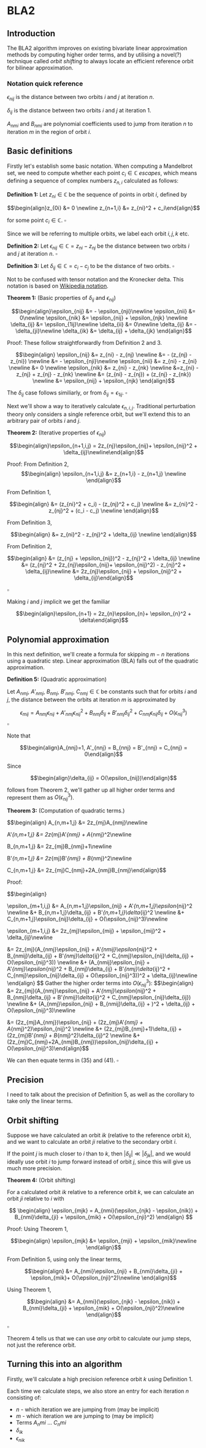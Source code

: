 # BLA2

## Introduction

The BLA2 algorithm improves on existing bivariate linear approximation methods by computing higher order terms, and by utilising a novel(?) technique called *orbit shifting* to always locate an efficient reference orbit for bilinear approximation.

### Notation quick reference

$\epsilon_{nij}$ is the distance between two orbits $i$ and $j$ at iteration $n$.

$\delta_{ij}$ is the distance between two orbits $i$ and $j$ at iteration 1.

$A_{nmi}$ and $B_{nmi}$ are polynomial coefficients used to jump from iteration $n$ to iteration $m$ in the region of orbit $i$.

## Basic definitions

Firstly let's establish some basic notation. When computing a Mandelbrot set, we need to compute whether each point $c_i \in \mathbb{C}$ *escapes*, which means defining a sequence of complex numbers $z_{n,i}$ calculated as follows:

**Definition 1:** Let $z_{ni} \in \mathbb{C}$ be the sequence of points in orbit $i$, defined by

$$\begin{align}z_{0i} &= 0 \newline
z_{n+1,i} &= z_{ni}^2 + c_i\end{align}$$

for some point $c_i \in \mathbb{C}$.
$\square$

Since we will be referring to multiple orbits, we label each orbit $i,j,k$ etc.

**Definition 2:** Let $\epsilon_{nij} \in \mathbb{C} = z_{ni} - z_{nj}$ be the distance between two orbits $i$ and $j$ at iteration $n$. $\square$

**Definition 3:** Let $\delta_{ij} \in \mathbb{C} = c_i - c_j$ to be the distance of two orbits. $\square$

Not to be confused with tensor notation and the Kronecker delta. This notation is based on [Wikipedia notation](https://en.wikipedia.org/wiki/Plotting_algorithms_for_the_Mandelbrot_set).

**Theorem 1:** (Basic properties of $\delta_{ij}$ and $\epsilon_{nij}$)

$$\begin{align}\epsilon_{nij} &= - \epsilon_{nji}\newline
\epsilon_{nii} &= 0\newline
\epsilon_{nik} &= \epsilon_{nij} + \epsilon_{njk} \newline
\delta_{ij} &= \epsilon_{1ij}\newline
\delta_{ii} &= 0\newline
\delta_{ij} &= -\delta_{ji}\newline
\delta_{ik} &= \delta_{ij} + \delta_{jk}
\end{align}$$

Proof: These follow straightforwardly from Definition 2 and 3.

$$\begin{align}
\epsilon_{nij} &= z_{ni} - z_{nj} \newline
&= - (z_{nj} - z_{ni}) \newline 
&= - \epsilon_{nji}\newline
\epsilon_{nii} &= z_{ni} - z_{ni} \newline
&= 0 \newline
\epsilon_{nik} &= z_{ni} - z_{nk} \newline
&=z_{ni} - z_{nj} + z_{nj} - z_{nk} \newline
&= (z_{ni} - z_{nj}) + (z_{nj} - z_{nk}) \newline
&= \epsilon_{nij} + \epsilon_{njk}
\end{align}$$

The $\delta_{ij}$ case follows similiarly, or from $\delta_{ij}=\epsilon_{1ij}$. $\square$

Next we'll show a way to iteratively calculate $\epsilon_{n,i,j}$. Traditional perturbation theory only considers a single reference orbit, but we'll extend this to an arbitrary pair of orbits $i$ and $j$.

**Theorem 2:** (Iterative properties of $\epsilon_{nij}$)

$$\begin{align}\epsilon_{n+1,i,j} = 2z_{nj}\epsilon_{nij}+ \epsilon_{nij}^2 + \delta_{ij}\newline\end{align}$$

Proof:
From Definition 2, 
$$\begin{align}
\epsilon_{n+1,i,j} &= z_{n+1,i} - z_{n+1,j} \newline
\end{align}$$

From Definition 1,

$$\begin{align}
&= (z_{ni}^2 + c_i) - (z_{nj}^2 + c_j) \newline
 &= z_{ni}^2 - z_{nj}^2 + (c_i - c_j) \newline
\end{align}$$

From Definition 3,

$$\begin{align}
 &= z_{ni}^2 - z_{nj}^2 + \delta_{ij} \newline
\end{align}$$

From Definition 2,

$$\begin{align}
 &= (z_{nj} + \epsilon_{nij})^2 - z_{nj}^2 + \delta_{ij} \newline
 &= (z_{nj}^2 + 2z_{nj}\epsilon_{nij}+ \epsilon_{nij}^2) - z_{nj}^2 + \delta_{ij}\newline
 &= 2z_{nj}\epsilon_{nij} + \epsilon_{nij}^2 + \delta_{ij}\end{align}$$

$\square$

Making $i$ and $j$ implicit we get the familiar

$$\begin{align}\epsilon_{n+1} = 2z_{n}\epsilon_{n}+ \epsilon_{n}^2 + \delta\end{align}$$ 

## Polynomial approximation

In this next definition, we'll create a formula for skipping $m-n$ iterations using a quadratic step. Linear approximation (BLA) falls out of the quadratic approximation.

**Definition 5:** (Quadratic approximation)

Let $A_{nmj}$, $A'_{nmj}$, $B_{nmj}$, $B'_{nmj}$, $C_{nmj} \in \mathbb{C}$ be constants such that for orbits $i$ and $j$, the distance between the orbits at iteration $m$ is approximated by

$$\epsilon_{mij} = A_{nmj}\epsilon_{nij} + A'_{nmj}\epsilon_{nij}^2 + B_{nmj}\delta_{ij} + B'_{nmj}\delta_{ij}^2 + C_{nmj}\epsilon_{nij}\delta_{ij} + O(\epsilon_{nij}^3)$$
$\square$

Note that

$$\begin{align}A_{nnj}=1, A'_{nnj} = B_{nnj} = B'_{nnj} = C_{nnj} = 0\end{align}$$

Since

$$\begin{align}\delta_{ij} = O(\epsilon_{nij})\end{align}$$

follows from Theorem 2, we'll gather up all higher order terms and represent them as $O(\epsilon_{nij}^3)$.

**Theorem 3:** (Computation of quadratic terms.)

$$\begin{align}
A_{n,m+1,j} &= 2z_{mj}A_{nmj}\newline

A'_{n,m+1,j} &= 2z_{mj}A'_{nmj} + A_{nmj}^2\newline

B_{n,m+1,j} &= 2z_{mj}B_{nmj}+1\newline

B'_{n,m+1,j} &= 2z_{mj}B'_{nmj} + B_{nmj}^2\newline

C_{n,m+1,j} &= 2z_{mj}C_{nmj}+2A_{nmj}B_{nmj}\end{align}$$

Proof:

$$\begin{align}

\epsilon_{m+1,i,j} &= A_{n,m+1,j}\epsilon_{nij} + A'_{n,m+1,j}\epsilon_{nij}^2 \newline
&+ B_{n,m+1,j}\delta_{ij} + B'_{n,m+1,j}\delta_{ij}^2 \newline 
&+ C_{n,m+1,j}\epsilon_{nij}\delta_{ij} + O(\epsilon_{nij}^3)\newline

\epsilon_{m+1,i,j} &= 2z_{mj}\epsilon_{mij} + \epsilon_{mij}^2 + \delta_{ij}\newline

&= 2z_{mj}(A_{nmj}\epsilon_{nij} + A'_{nmij}\epsilon_{nij}^2 + B_{nmij}\delta_{ij} + B'_{nmj}\delta_{ij}^2 + C_{nmj}\epsilon_{nij}\delta_{ij} + O(\epsilon_{nij}^3)) \newline
&+ (A_{nmij}\epsilon_{nij} + A'_{nmj}\epsilon_{nij}^2 + B_{nmj}\delta_{ij} + B'_{nmj}\delta_{ij}^2 + C_{nmj}\epsilon_{nij}\delta_{ij} + O(\epsilon_{nij}^3))^2 + \delta_{ij}\newline
\end{align}
$$
Gather the higher order terms into $O(\epsilon_{nij}^3)$:
$$\begin{align}
&= 2z_{mj}(A_{nmj}\epsilon_{nij} + A'_{nmj}\epsilon_{nij}^2 + B_{nmj}\delta_{ij} + B'_{nmij}\delta_{ij}^2 + C_{nmj}\epsilon_{nij}\delta_{ij}) \newline
&+ (A_{nmj}\epsilon_{nij} + B_{nmij}\delta_{ij} + )^2 + \delta_{ij} + O(\epsilon_{nij}^3)\newline

&= (2z_{mj}A_{nmj})\epsilon_{nij} + (2z_{mj}A'_{nmj} + A_{nmj}^2)\epsilon_{nij}^2 \newline &+ (2z_{mj}B_{nmj}+1)\delta_{ij} + (2z_{mj}B'_{nmj} + B_{nmj}^2)\delta_{ij}^2 \newline &+ (2z_{mj}C_{nmj}+2A_{nmj}B_{nmj})\epsilon_{nij}\delta_{ij} + O(\epsilon_{nij}^3)\end{align}$$

We can then equate terms in (35) and (41). $\square$

## Precision

I need to talk about the precision of Definition 5, as well as the corollary to take only the linear terms.

## Orbit shifting

Suppose we have calculated an orbit $ik$ (relative to the reference orbit $k$), and we want to calculate an orbit $ji$ relative to the secondary orbit $i$.

If the point $j$ is much closer to $i$ than to $k$, then $|\delta_{ij}| \ll |\delta_{jk}|$, and we would ideally use orbit $i$ to jump forward instead of orbit $j$, since this will give us much more precision.

**Theorem 4:** (Orbit shifting)

For a calculated orbit $ik$ relative to a reference orbit $k$, we can calculate an orbit $ji$ relative to $i$ with

$$
\begin{align}
\epsilon_{mjk} = A_{nmi}(\epsilon_{njk} - \epsilon_{nik}) + B_{nmi}\delta_{ji} + \epsilon_{mik} + O(\epsilon_{nji}^2)
\end{align}
$$

Proof: Using Theorem 1,

$$\begin{align}
\epsilon_{mjk} &= \epsilon_{mji} + \epsilon_{mik}\newline
\end{align}$$

From Definition 5, using only the linear terms,

$$\begin{align}
&= A_{nmi}\epsilon_{nji} + B_{nmi}\delta_{ji} + \epsilon_{mik}+ O(\epsilon_{nji}^2)\newline
\end{align}$$

Using Theorem 1,

$$\begin{align}
&= A_{nmi}(\epsilon_{njk} - \epsilon_{nik}) + B_{nmi}\delta_{ji} + \epsilon_{mik} + O(\epsilon_{nji}^2)\newline
\end{align}$$

$\square$

Theorem 4 tells us that we can use *any* orbit to calculate our jump steps, not just the reference orbit.

## Turning this into an algorithm

Firstly, we'll calculate a high precision reference orbit $k$ using Definition 1.

Each time we calculate steps, we also store an entry for each iteration $n$ consisting of:

* $n$ - which iteration we are jumping from (may be implicit)
* $m$ - which iteration we are jumping to (may be implicit) 
* Terms $A_nmi$ ... $C_nmi$
* $\delta_{ik}$
* $\epsilon_{nik}$ 


